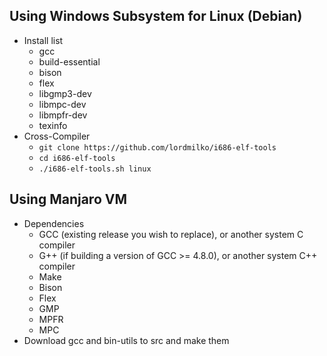 ## Using Windows Subsystem for Linux (Debian)
- Install list
	- gcc
	- build-essential
	- bison 
	- flex 
	- libgmp3-dev 
	- libmpc-dev 
	- libmpfr-dev 
	- texinfo
- Cross-Compiler
	- `git clone https://github.com/lordmilko/i686-elf-tools`
	- `cd i686-elf-tools`
	- `./i686-elf-tools.sh linux`
## Using Manjaro VM
- Dependencies
	- GCC (existing release you wish to replace), or another system C compiler
	- G++ (if building a version of GCC >= 4.8.0), or another system C++ compiler
	- Make
	- Bison
	- Flex
	- GMP
	- MPFR
	- MPC
- Download gcc and bin-utils to src and make them 